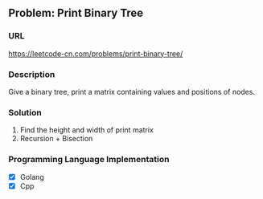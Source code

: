 ## Problem: Print Binary Tree

### URL

https://leetcode-cn.com/problems/print-binary-tree/

### Description

Give a binary tree, print a matrix containing values and positions of nodes.

### Solution

1. Find the height and width of print matrix
2. Recursion + Bisection

### Programming Language Implementation

- [X] Golang
- [X] Cpp
